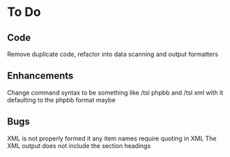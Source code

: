 # To Do

## Code
Remove duplicate code, refactor into data scanning and output formatters

## Enhancements
Change command syntax to be something like /tsl phpbb and /tsl xml with it defaulting to the phpbb format maybe

## Bugs
XML is not properly formed it any item names require quoting in XML
The XML output does not include the section headings
